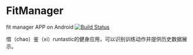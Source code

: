 # FitManager
fit manager APP on Android
[![Build Status](https://travis-ci.org/youlingman/FitManager.svg?branch=master)](https://travis-ci.org/youlingman/FitManager)

借（chao）鉴（xi）runtastic的健身应用，可以识别训练动作并提供历史数据展示。
